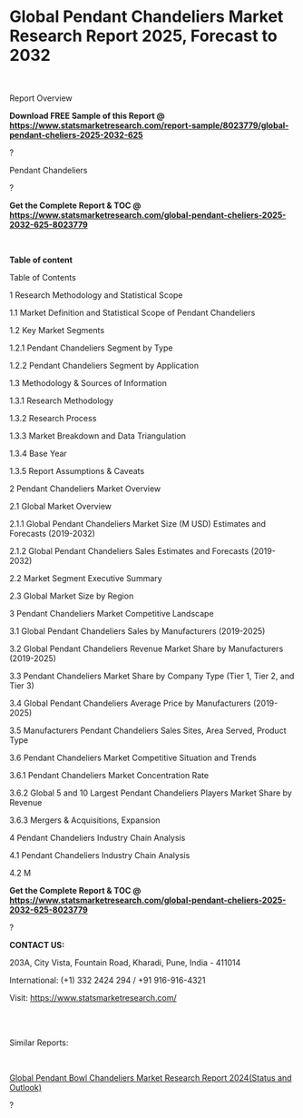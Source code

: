 <h1>Global Pendant Chandeliers Market Research Report 2025, Forecast to 2032</h1><br/><p>Report Overview</p>
 
 
 
 <div><b>Download FREE Sample of this Report @ <a href="https://www.statsmarketresearch.com/download-free-sample/8023779/global-pendant-cheliers-2025-2032-625">https://www.statsmarketresearch.com/report-sample/8023779/global-pendant-cheliers-2025-2032-625</a></b></div>
 
 
 
 <p>? </p>
 
 
 
 <p>Pendant Chandeliers</p>
 
 
 
 <p>? </p>
 
 
 
 <div><b>Get the Complete Report & TOC @ <a href="https://www.statsmarketresearch.com/global-pendant-cheliers-2025-2032-625-8023779">https://www.statsmarketresearch.com/global-pendant-cheliers-2025-2032-625-8023779</a></b></div>
 
 
 
 <p><br />
 
 <b>Table of content</b></p>
 
 
 
 <p>Table of Contents<br />
 
 1 Research Methodology and Statistical Scope<br />
 
 1.1 Market Definition and Statistical Scope of Pendant Chandeliers<br />
 
 1.2 Key Market Segments<br />
 
 1.2.1 Pendant Chandeliers Segment by Type<br />
 
 1.2.2 Pendant Chandeliers Segment by Application<br />
 
 1.3 Methodology & Sources of Information<br />
 
 1.3.1 Research Methodology<br />
 
 1.3.2 Research Process<br />
 
 1.3.3 Market Breakdown and Data Triangulation<br />
 
 1.3.4 Base Year<br />
 
 1.3.5 Report Assumptions & Caveats<br />
 
 2 Pendant Chandeliers Market Overview<br />
 
 2.1 Global Market Overview<br />
 
 2.1.1 Global Pendant Chandeliers Market Size (M USD) Estimates and Forecasts (2019-2032)<br />
 
 2.1.2 Global Pendant Chandeliers Sales Estimates and Forecasts (2019-2032)<br />
 
 2.2 Market Segment Executive Summary<br />
 
 2.3 Global Market Size by Region<br />
 
 3 Pendant Chandeliers Market Competitive Landscape<br />
 
 3.1 Global Pendant Chandeliers Sales by Manufacturers (2019-2025)<br />
 
 3.2 Global Pendant Chandeliers Revenue Market Share by Manufacturers (2019-2025)<br />
 
 3.3 Pendant Chandeliers Market Share by Company Type (Tier 1, Tier 2, and Tier 3)<br />
 
 3.4 Global Pendant Chandeliers Average Price by Manufacturers (2019-2025)<br />
 
 3.5 Manufacturers Pendant Chandeliers Sales Sites, Area Served, Product Type<br />
 
 3.6 Pendant Chandeliers Market Competitive Situation and Trends<br />
 
 3.6.1 Pendant Chandeliers Market Concentration Rate<br />
 
 3.6.2 Global 5 and 10 Largest Pendant Chandeliers Players Market Share by Revenue<br />
 
 3.6.3 Mergers & Acquisitions, Expansion<br />
 
 4 Pendant Chandeliers Industry Chain Analysis<br />
 
 4.1 Pendant Chandeliers Industry Chain Analysis<br />
 
 4.2 M</p>
 
 
 
 <div><b>Get the Complete Report & TOC @ <a href="https://www.statsmarketresearch.com/global-pendant-cheliers-2025-2032-625-8023779">https://www.statsmarketresearch.com/global-pendant-cheliers-2025-2032-625-8023779</a></b></div>
 
 
 
 <p>? </p>
 
 
 
 <p><b>CONTACT US:</b><br />
 
 203A, City Vista, Fountain Road, Kharadi, Pune, India - 411014<br />
 
 International: (+1) 332 2424 294 / +91 916-916-4321<br />
 
 Visit: <a href="https://www.statsmarketresearch.com/">https://www.statsmarketresearch.com/</a><br />
 
 <br />
 
 <br />
 
 Similar Reports:<br />
 
 <br />
 
 <a href="https://www.statsmarketresearch.com/global-pendant-bowl-cheliers-2024-229-7915721">Global Pendant Bowl Chandeliers Market Research Report 2024(Status and Outlook)</a><br />
 
 ? </p>